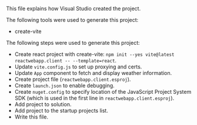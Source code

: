 This file explains how Visual Studio created the project.

The following tools were used to generate this project:
- create-vite

The following steps were used to generate this project:
- Create react project with create-vite: `npm init --yes vite@latest reactwebapp.client -- --template=react`.
- Update `vite.config.js` to set up proxying and certs.
- Update `App` component to fetch and display weather information.
- Create project file (`reactwebapp.client.esproj`).
- Create `launch.json` to enable debugging.
- Create `nuget.config` to specify location of the JavaScript Project System SDK (which is used in the first line in `reactwebapp.client.esproj`).
- Add project to solution.
- Add project to the startup projects list.
- Write this file.
